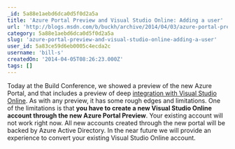 ```yaml
---
_id: 5a88e1aebd6dca0d5f0d2a5a
title: 'Azure Portal Preview and Visual Studio Online: Adding a user'
url: 'http://blogs.msdn.com/b/buckh/archive/2014/04/03/azure-portal-preview-and-visual-studio-online-adding-a-user.aspx'
category: 5a88e1aebd6dca0d5f0d2a5a
slug: 'azure-portal-preview-and-visual-studio-online-adding-a-user'
user_id: 5a83ce59d6eb0005c4ecda2c
username: 'bill-s'
createdOn: '2014-04-05T08:26:23.000Z'
tags: []
---
```


Today at the Build Conference, we showed a preview of the new Azure Portal, and that includes a preview of deep <a href="http://blogs.msdn.com/b/bharry/archive/2014/04/03/visual-studio-online-integration-in-the-azure-portal.aspx">integration with Visual Studio Online</a>. As with any preview, it has some rough edges and limitations. One of the limitations is that <strong>you have to create a new Visual Studio Online account through the new Azure Portal Preview</strong>. Your existing account will not work right now. All new accounts created through the new portal will be backed by Azure Active Directory. In the near future we will provide an experience to convert your existing Visual Studio Online account.
